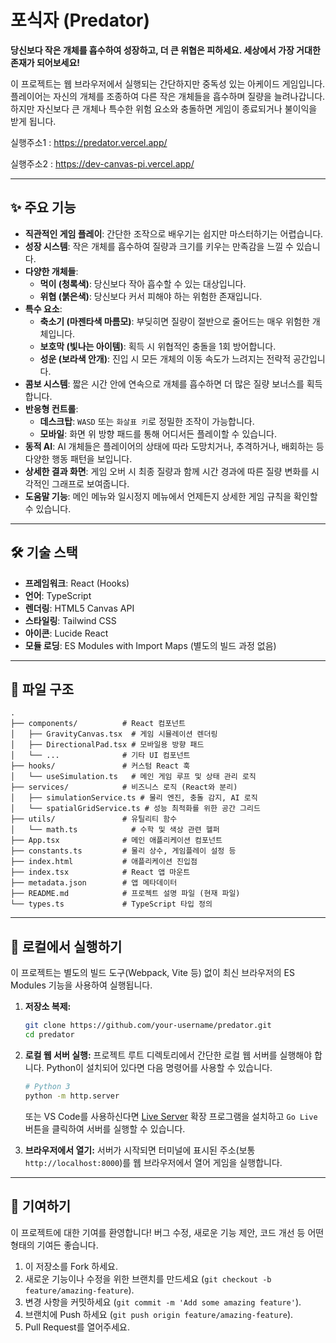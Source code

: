 # 포식자 (Predator)

**당신보다 작은 개체를 흡수하여 성장하고, 더 큰 위협은 피하세요. 세상에서 가장 거대한 존재가 되어보세요!**

이 프로젝트는 웹 브라우저에서 실행되는 간단하지만 중독성 있는 아케이드 게임입니다. 플레이어는 자신의 개체를 조종하여 다른 작은 개체들을 흡수하며 질량을 늘려나갑니다. 하지만 자신보다 큰 개체나 특수한 위험 요소와 충돌하면 게임이 종료되거나 불이익을 받게 됩니다.

실행주소1 : https://predator.vercel.app/

실행주소2 : https://dev-canvas-pi.vercel.app/

---

## ✨ 주요 기능

- **직관적인 게임 플레이**: 간단한 조작으로 배우기는 쉽지만 마스터하기는 어렵습니다.
- **성장 시스템**: 작은 개체를 흡수하여 질량과 크기를 키우는 만족감을 느낄 수 있습니다.
- **다양한 개체들**:
    - **먹이 (청록색)**: 당신보다 작아 흡수할 수 있는 대상입니다.
    - **위협 (붉은색)**: 당신보다 커서 피해야 하는 위험한 존재입니다.
- **특수 요소**:
    - **축소기 (마젠타색 마름모)**: 부딪히면 질량이 절반으로 줄어드는 매우 위험한 개체입니다.
    - **보호막 (빛나는 아이템)**: 획득 시 위협적인 충돌을 1회 방어합니다.
    - **성운 (보라색 안개)**: 진입 시 모든 개체의 이동 속도가 느려지는 전략적 공간입니다.
- **콤보 시스템**: 짧은 시간 안에 연속으로 개체를 흡수하면 더 많은 질량 보너스를 획득합니다.
- **반응형 컨트롤**:
    - **데스크탑**: `WASD` 또는 `화살표 키`로 정밀한 조작이 가능합니다.
    - **모바일**: 화면 위 방향 패드를 통해 어디서든 플레이할 수 있습니다.
- **동적 AI**: AI 개체들은 플레이어의 상태에 따라 도망치거나, 추격하거나, 배회하는 등 다양한 행동 패턴을 보입니다.
- **상세한 결과 화면**: 게임 오버 시 최종 질량과 함께 시간 경과에 따른 질량 변화를 시각적인 그래프로 보여줍니다.
- **도움말 기능**: 메인 메뉴와 일시정지 메뉴에서 언제든지 상세한 게임 규칙을 확인할 수 있습니다.

---

## 🛠️ 기술 스택

- **프레임워크**: React (Hooks)
- **언어**: TypeScript
- **렌더링**: HTML5 Canvas API
- **스타일링**: Tailwind CSS
- **아이콘**: Lucide React
- **모듈 로딩**: ES Modules with Import Maps (별도의 빌드 과정 없음)

---

## 📂 파일 구조

```
.
├── components/          # React 컴포넌트
│   ├── GravityCanvas.tsx  # 게임 시뮬레이션 렌더링
│   ├── DirectionalPad.tsx # 모바일용 방향 패드
│   └── ...              # 기타 UI 컴포넌트
├── hooks/               # 커스텀 React 훅
│   └── useSimulation.ts   # 메인 게임 루프 및 상태 관리 로직
├── services/            # 비즈니스 로직 (React와 분리)
│   ├── simulationService.ts # 물리 엔진, 충돌 감지, AI 로직
│   └── spatialGridService.ts # 성능 최적화를 위한 공간 그리드
├── utils/               # 유틸리티 함수
│   └── math.ts            # 수학 및 색상 관련 헬퍼
├── App.tsx              # 메인 애플리케이션 컴포넌트
├── constants.ts         # 물리 상수, 게임플레이 설정 등
├── index.html           # 애플리케이션 진입점
├── index.tsx            # React 앱 마운트
├── metadata.json        # 앱 메타데이터
├── README.md            # 프로젝트 설명 파일 (현재 파일)
└── types.ts             # TypeScript 타입 정의
```

---

## 🚀 로컬에서 실행하기

이 프로젝트는 별도의 빌드 도구(Webpack, Vite 등) 없이 최신 브라우저의 ES Modules 기능을 사용하여 실행됩니다.

1.  **저장소 복제:**
    ```bash
    git clone https://github.com/your-username/predator.git
    cd predator
    ```

2.  **로컬 웹 서버 실행:**
    프로젝트 루트 디렉토리에서 간단한 로컬 웹 서버를 실행해야 합니다. Python이 설치되어 있다면 다음 명령어를 사용할 수 있습니다.

    ```bash
    # Python 3
    python -m http.server
    ```
    또는 VS Code를 사용하신다면 [Live Server](https://marketplace.visualstudio.com/items?itemName=ritwickdey.LiveServer) 확장 프로그램을 설치하고 `Go Live` 버튼을 클릭하여 서버를 실행할 수 있습니다.

3.  **브라우저에서 열기:**
    서버가 시작되면 터미널에 표시된 주소(보통 `http://localhost:8000`)를 웹 브라우저에서 열어 게임을 실행합니다.

---

## 🤝 기여하기

이 프로젝트에 대한 기여를 환영합니다! 버그 수정, 새로운 기능 제안, 코드 개선 등 어떤 형태의 기여든 좋습니다.

1.  이 저장소를 Fork 하세요.
2.  새로운 기능이나 수정을 위한 브랜치를 만드세요 (`git checkout -b feature/amazing-feature`).
3.  변경 사항을 커밋하세요 (`git commit -m 'Add some amazing feature'`).
4.  브랜치에 Push 하세요 (`git push origin feature/amazing-feature`).
5.  Pull Request를 열어주세요.